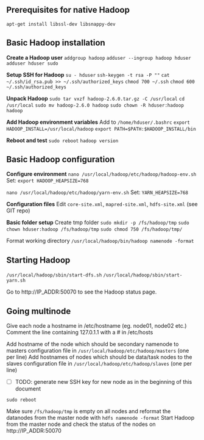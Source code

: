 ## Prerequisites for native Hadoop
`apt-get install libssl-dev libsnappy-dev`

## Basic Hadoop installation
**Create a Hadoop user**
`addgroup hadoop`
`adduser --ingroup hadoop hduser`
`adduser hduser sudo`

**Setup SSH for Hadoop**
`su - hduser`
`ssh-keygen -t rsa -P ""`
`cat ~/.ssh/id_rsa.pub >> ~/.ssh/authorized_keys`
`chmod 700 ~/.ssh`
`chmod 600 ~/.ssh/authorized_keys`

**Unpack Hadoop**
`sudo tar vxzf hadoop-2.6.0.tar.gz -C /usr/local`
`cd /usr/local`
`sudo mv hadoop-2.6.0 hadoop`
`sudo chown -R hduser:hadoop hadoop`

**Add Hadoop environment variables**
Add to `/home/hduser/.bashrc`
`export HADOOP_INSTALL=/usr/local/hadoop`
`export PATH=$PATH:$HADOOP_INSTALL/bin`

**Reboot and test**
`sudo reboot`
`hadoop version`

## Basic Hadoop configuration
**Configure environment**
`nano /usr/local/hadoop/etc/hadoop/hadoop-env.sh`
Set: `export HADOOP_HEAPSIZE=768`

`nano /usr/local/hadoop/etc/hadoop/yarn-env.sh`
Set: `YARN_HEAPSIZE=768`

**Configuration files**
Edit `core-site.xml`, `mapred-site.xml`, `hdfs-site.xml` (see GIT repo)

**Basic folder setup**
Create tmp folder
`sudo mkdir -p /fs/hadoop/tmp`
`sudo chown hduser:hadoop /fs/hadoop/tmp`
`sudo chmod 750 /fs/hadoop/tmp/`

Format working directory
`/usr/local/hadoop/bin/hadoop namenode -format`
## Starting Hadoop
`/usr/local/hadoop/sbin/start-dfs.sh`
`/usr/local/hadoop/sbin/start-yarn.sh`

Go to http://IP_ADDR:50070 to see the Hadoop status page.

## Going multinode 
Give each node a hostname in /etc/hostname (eg. node01, node02 etc.)
Comment the line containing 127.0.1.1 with a # in /etc/hosts

Add hostname of the node which should be secondary namenode to masters configuration file in `/usr/local/hadoop/etc/hadoop/masters` (one per line)
Add hostnames of nodes which should be data/task nodes to the slaves configuration file in `/usr/local/hadoop/etc/hadoop/slaves` (one per line)

- [ ] TODO: generate new SSH key for new node as in the beginning of this document

`sudo reboot`

Make sure `/fs/hadoop/tmp` is empty on all nodes and reformat the datanodes from the master node with `hdfs namenode -format`
Start Hadoop from the master node and check the status of the nodes on http://IP_ADDR:50070